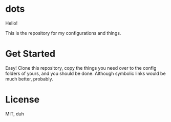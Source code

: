 # dots
Hello!

This is the repository for my configurations and things.

# Get Started
Easy!
Clone this repository, copy the things you need over to the config folders of yours, and you should be done.
Although symbolic links would be much better, probably.

# License
MIT, duh
